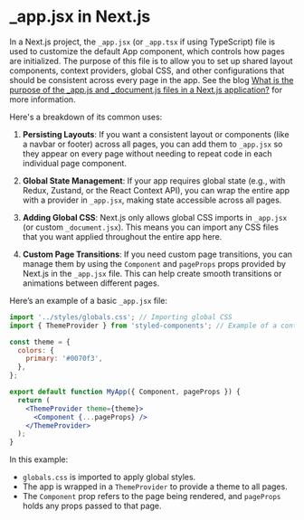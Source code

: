 # _app.jsx in Next.js

In a Next.js project, the `_app.jsx` (or `_app.tsx` if using TypeScript) file is used to customize the default App component, which controls how pages are initialized. The purpose of this file is to allow you to set up shared layout components, context providers, global CSS, and other configurations that should be consistent across every page in the app. See the blog [What is the purpose of the _app.js and _document.js files in a Next.js application?](https://medium.com/@farihatulmaria/what-is-the-purpose-of-the-app-js-and-document-js-files-in-a-next-js-application-397f22fed69e#:~:text=js%20file%20is%20a%20special,global%20CSS%20or%20other%20customizations.) for more information.

Here's a breakdown of its common uses:

1. **Persisting Layouts**: If you want a consistent layout or components (like a navbar or footer) across all pages, you can add them to `_app.jsx` so they appear on every page without needing to repeat code in each individual page component.

2. **Global State Management**: If your app requires global state (e.g., with Redux, Zustand, or the React Context API), you can wrap the entire app with a provider in `_app.jsx`, making state accessible across all pages.

3. **Adding Global CSS**: Next.js only allows global CSS imports in `_app.jsx` (or custom `_document.jsx`). This means you can import any CSS files that you want applied throughout the entire app here.

4. **Custom Page Transitions**: If you need custom page transitions, you can manage them by using the `Component` and `pageProps` props provided by Next.js in the `_app.jsx` file. This can help create smooth transitions or animations between different pages.

Here’s an example of a basic `_app.jsx` file:

```jsx
import '../styles/globals.css'; // Importing global CSS
import { ThemeProvider } from 'styled-components'; // Example of a context provider

const theme = {
  colors: {
    primary: '#0070f3',
  },
};

export default function MyApp({ Component, pageProps }) {
  return (
    <ThemeProvider theme={theme}>
      <Component {...pageProps} />
    </ThemeProvider>
  );
}
```

In this example:
- `globals.css` is imported to apply global styles.
- The app is wrapped in a `ThemeProvider` to provide a theme to all pages.
- The `Component` prop refers to the page being rendered, and `pageProps` holds any props passed to that page.